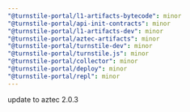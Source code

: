 ```yaml
---
"@turnstile-portal/l1-artifacts-bytecode": minor
"@turnstile-portal/api-init-contracts": minor
"@turnstile-portal/l1-artifacts-dev": minor
"@turnstile-portal/aztec-artifacts": minor
"@turnstile-portal/turnstile-dev": minor
"@turnstile-portal/turnstile.js": minor
"@turnstile-portal/collector": minor
"@turnstile-portal/deploy": minor
"@turnstile-portal/repl": minor
---
```


update to aztec 2.0.3
